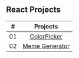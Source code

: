 ## React Projects


| #     |                                                                       Projects                                                                        |
| ----- | :-------------------------------------------------------------------------------------------------------------------------------------------------: |
| 01    |                                                             [ColorPicker](./colorPicker.md)                                                              |
| 02    |                                                             [Meme Generator](./meme.md)                                                              |
